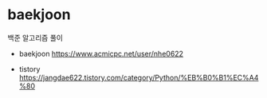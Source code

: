 # baekjoon
백준 알고리즘 풀이

- baekjoon
https://www.acmicpc.net/user/nhe0622

- tistory
https://jangdae622.tistory.com/category/Python/%EB%B0%B1%EC%A4%80